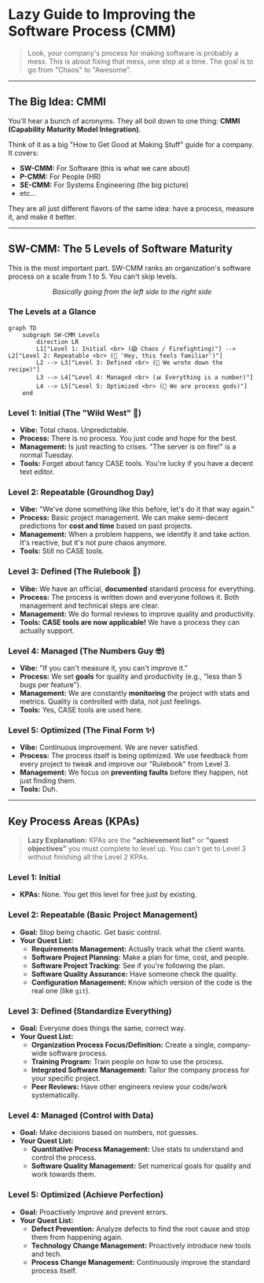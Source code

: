 # Lazy Guide to Improving the Software Process (CMM)

> Look, your company's process for making software is probably a mess. This is about fixing that mess, one step at a time. The goal is to go from "Chaos" to "Awesome".

---

## The Big Idea: CMMI
You'll hear a bunch of acronyms. They all boil down to one thing: **CMMI (Capability Maturity Model Integration)**.

Think of it as a big "How to Get Good at Making Stuff" guide for a company. It covers:
- **SW-CMM:** For Software (this is what we care about)
- **P-CMM:** For People (HR)
- **SE-CMM:** For Systems Engineering (the big picture)
- etc...

They are all just different flavors of the same idea: have a process, measure it, and make it better.

---

## SW-CMM: The 5 Levels of Software Maturity

This is the most important part. SW-CMM ranks an organization's software process on a scale from 1 to 5. You can't skip levels.


*<center>Basically going from the left side to the right side</center>*

### The Levels at a Glance

```mermaid
graph TD
    subgraph SW-CMM Levels
        direction LR
        L1["Level 1: Initial <br> (😱 Chaos / Firefighting)"] --> L2["Level 2: Repeatable <br> (🤔 'Hey, this feels familiar')"]
        L2 --> L3["Level 3: Defined <br> (📝 We wrote down the recipe)"]
        L3 --> L4["Level 4: Managed <br> (📊 Everything is a number)"]
        L4 --> L5["Level 5: Optimized <br> (🚀 We are process gods)"]
    end
```

### Level 1: Initial (The "Wild West" 🤠)
- **Vibe:** Total chaos. Unpredictable.
- **Process:** There is no process. You just code and hope for the best.
- **Management:** Is just reacting to crises. "The server is on fire!" is a normal Tuesday.
- **Tools:** Forget about fancy CASE tools. You're lucky if you have a decent text editor.

### Level 2: Repeatable (Groundhog Day)
- **Vibe:** "We've done something like this before, let's do it that way again."
- **Process:** Basic project management. We can make semi-decent predictions for **cost and time** based on past projects.
- **Management:** When a problem happens, we identify it and take action. It's reactive, but it's not pure chaos anymore.
- **Tools:** Still no CASE tools.

### Level 3: Defined (The Rulebook 📜)
- **Vibe:** We have an official, **documented** standard process for everything.
- **Process:** The process is written down and everyone follows it. Both management and technical steps are clear.
- **Management:** We do formal reviews to improve quality and productivity.
- **Tools:** **CASE tools are now applicable!** We have a process they can actually support.

### Level 4: Managed (The Numbers Guy 🤓)
- **Vibe:** "If you can't measure it, you can't improve it."
- **Process:** We set **goals** for quality and productivity (e.g., "less than 5 bugs per feature").
- **Management:** We are constantly **monitoring** the project with stats and metrics. Quality is controlled with data, not just feelings.
- **Tools:** Yes, CASE tools are used here.

### Level 5: Optimized (The Final Form ✨)
- **Vibe:** Continuous improvement. We are never satisfied.
- **Process:** The process itself is being optimized. We use feedback from every project to tweak and improve our "Rulebook" from Level 3.
- **Management:** We focus on **preventing faults** before they happen, not just finding them.
- **Tools:** Duh.

---

## Key Process Areas (KPAs)

> **Lazy Explanation:** KPAs are the **"achievement list"** or **"quest objectives"** you must complete to level up. You can't get to Level 3 without finishing all the Level 2 KPAs.

### Level 1: Initial
- **KPAs:** None. You get this level for free just by existing.

### Level 2: Repeatable (Basic Project Management)
- **Goal:** Stop being chaotic. Get basic control.
- **Your Quest List:**
    - **Requirements Management:** Actually track what the client wants.
    - **Software Project Planning:** Make a plan for time, cost, and people.
    - **Software Project Tracking:** See if you're following the plan.
    - **Software Quality Assurance:** Have someone check the quality.
    - **Configuration Management:** Know which version of the code is the real one (like `git`).

### Level 3: Defined (Standardize Everything)
- **Goal:** Everyone does things the same, correct way.
- **Your Quest List:**
    - **Organization Process Focus/Definition:** Create a single, company-wide software process.
    - **Training Program:** Train people on how to use the process.
    - **Integrated Software Management:** Tailor the company process for your specific project.
    - **Peer Reviews:** Have other engineers review your code/work systematically.

### Level 4: Managed (Control with Data)
- **Goal:** Make decisions based on numbers, not guesses.
- **Your Quest List:**
    - **Quantitative Process Management:** Use stats to understand and control the process.
    - **Software Quality Management:** Set numerical goals for quality and work towards them.

### Level 5: Optimized (Achieve Perfection)
- **Goal:** Proactively improve and prevent errors.
- **Your Quest List:**
    - **Defect Prevention:** Analyze defects to find the root cause and stop them from happening again.
    - **Technology Change Management:** Proactively introduce new tools and tech.
    - **Process Change Management:** Continuously improve the standard process itself.
